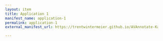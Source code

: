 ```yaml
---
layout: item
title: Application 1
manifest_name: application-1
permalink: application-1
external_manifest_url: https://trentwintermeier.github.io/AVAnnotate-Kairos-Review/application/manifest.json

---
```

<!-- Add an essay or interpretive material below this line,
using HTML or markdown.  Do not modify this file above this line -->
